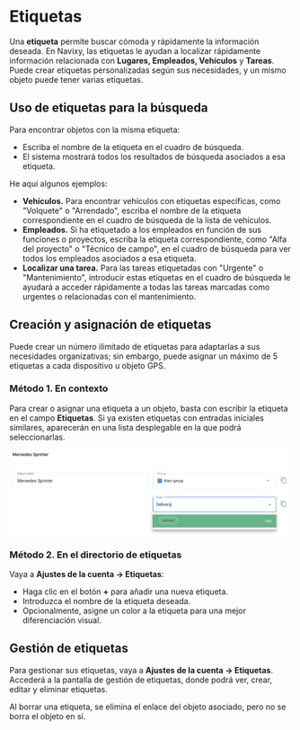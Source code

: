 # Etiquetas

Una **etiqueta** permite buscar cómoda y rápidamente la información deseada. En Navixy, las etiquetas le ayudan a localizar rápidamente información relacionada con **Lugares, Empleados, Vehículos** y **Tareas**. Puede crear etiquetas personalizadas según sus necesidades, y un mismo objeto puede tener varias etiquetas.

## Uso de etiquetas para la búsqueda

Para encontrar objetos con la misma etiqueta:

* Escriba el nombre de la etiqueta en el cuadro de búsqueda.
* El sistema mostrará todos los resultados de búsqueda asociados a esa etiqueta.

He aquí algunos ejemplos:

* **Vehículos.** Para encontrar vehículos con etiquetas específicas, como "Volquete" o "Arrendado", escriba el nombre de la etiqueta correspondiente en el cuadro de búsqueda de la lista de vehículos.
* **Empleados.** Si ha etiquetado a los empleados en función de sus funciones o proyectos, escriba la etiqueta correspondiente, como "Alfa del proyecto" o "Técnico de campo", en el cuadro de búsqueda para ver todos los empleados asociados a esa etiqueta.
* **Localizar una tarea.** Para las tareas etiquetadas con "Urgente" o "Mantenimiento", introducir estas etiquetas en el cuadro de búsqueda le ayudará a acceder rápidamente a todas las tareas marcadas como urgentes o relacionadas con el mantenimiento.

## Creación y asignación de etiquetas

Puede crear un número ilimitado de etiquetas para adaptarlas a sus necesidades organizativas; sin embargo, puede asignar un máximo de 5 etiquetas a cada dispositivo u objeto GPS.

### Método 1. En contexto

Para crear o asignar una etiqueta a un objeto, basta con escribir la etiqueta en el campo **Etiquetas**. Si ya existen etiquetas con entradas iniciales similares, aparecerán en una lista desplegable en la que podrá seleccionarlas.

![](../../gua-del-usuario/cuenta/attachments/image-20240718-170948.png)

### Método 2. En el directorio de etiquetas

Vaya a **Ajustes de la cuenta → Etiquetas**:

* Haga clic en el botón **+** para añadir una nueva etiqueta.
* Introduzca el nombre de la etiqueta deseada.
* Opcionalmente, asigne un color a la etiqueta para una mejor diferenciación visual.

## Gestión de etiquetas

Para gestionar sus etiquetas, vaya a **Ajustes de la cuenta → Etiquetas**. Accederá a la pantalla de gestión de etiquetas, donde podrá ver, crear, editar y eliminar etiquetas.

Al borrar una etiqueta, se elimina el enlace del objeto asociado, pero no se borra el objeto en sí.
